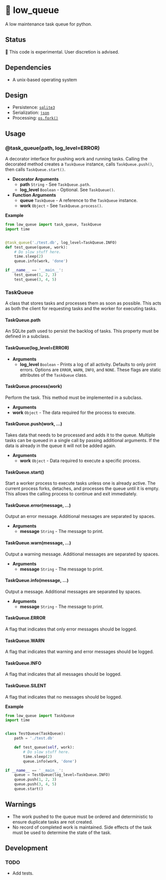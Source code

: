 # 🔅 low_queue

A low maintenance task queue for python.

## Status

🔬 This code is experimental. User discretion is advised.

## Dependencies

- A unix-based operating system

## Design

- Persistence: [`sqlite3`](https://docs.python.org/3/library/sqlite3.html)
- Serialization: [`json`](https://docs.python.org/3/library/json.html)
- Processing: [`os.fork()`](https://docs.python.org/3/library/os.html#os.fork)

## Usage

### @task_queue(path, log_level=ERROR)

A decorator interface for pushing work and running tasks. Calling the decorated
method creates a `TaskQueue` instance, calls `TaskQueue.push()`, then calls
`TaskQueue.start()`.

- **Decorator Arguments**
    - **path** `String` - See `TaskQueue.path`.
    - **log_level** `Boolean` - Optional. See `TaskQueue()`.
- **Function Arguments**
    - **queue** `TaskQueue` - A reference to the `TaskQueue` instance.
    - **work** `Object` - See `TaskQueue.process()`.

**Example**

```py
from low_queue import task_queue, TaskQueue
import time


@task_queue('./test.db', log_level=TaskQueue.INFO)
def test_queue(queue, work):
    # Do slow stuff here.
    time.sleep(2)
    queue.info(work, 'done')

if __name__ == '__main__':
    test_queue(1, 2, 3)
    test_queue(3, 4, 5)
```

### TaskQueue

A class that stores tasks and processes them as soon as possible. This acts as
both the client for requesting tasks and the worker for executing tasks.

#### TaskQueue.path

An SQLite path used to persist the backlog of tasks. This property must be
defined in a subclass.

#### TaskQueue(log_level=ERROR)

- **Arguments**
    - **log_level** `Boolean` - Prints a log of all activity. Defaults to only
      print errors. Options are `ERROR`, `WARN`, `INFO`, and `NONE`. These flags
      are static attributes of the `TaskQueue` class.

#### TaskQueue.process(work)

Perform the task. This method must be implemented in a subclass.

- **Arguments**
- **work** `Object` - The data required for the process to execute.

#### TaskQueue.push(work, ...)

Takes data that needs to be processed and adds it to the queue. Multiple tasks
can be queued in a single call by passing additional arguments. If the data is
already in the queue it will not be added again.

- **Arguments**
    - **work** `Object` - Data required to execute a specific process.

#### TaskQueue.start()

Start a worker process to execute tasks unless one is already active. The
current process forks, detaches, and processes the queue until it is empty. This
allows the calling process to continue and exit immediately.

#### TaskQueue.error(message, ...)

Output an error message. Additional messages are separated by spaces.

- **Arguments**
    - **message** `String` - The message to print.

#### TaskQueue.warn(message, ...)

Output a warning message. Additional messages are separated by spaces.

- **Arguments**
    - **message** `String` - The message to print.

#### TaskQueue.info(message, ...)

Output a message. Additional messages are separated by spaces.

- **Arguments**
    - **message** `String` - The message to print.

#### TaskQueue.ERROR

A flag that indicates that only error messages should be logged.

#### TaskQueue.WARN

A flag that indicates that warning and error messages should be logged.

#### TaskQueue.INFO

A flag that indicates that all messages should be logged.

#### TaskQueue.SILENT

A flag that indicates that no messages should be logged.

**Example**

```py
from low_queue import TaskQueue
import time


class TestQueue(TaskQueue):
    path = './test.db'

    def test_queue(self, work):
        # Do slow stuff here.
        time.sleep(2)
        queue.info(work, 'done')

if __name__ == '__main__':
    queue = TestQueue(log_level=TaskQueue.INFO)
    queue.push(1, 2, 3)
    queue.push(3, 4, 5)
    queue.start()
```

## Warnings

- The work pushed to the queue must be ordered and deterministic to ensure
  duplicate tasks are not created.
- No record of completed work is maintained. Side effects of the task must be
  used to determine the state of the task.

## Development

### TODO

- Add tests.
